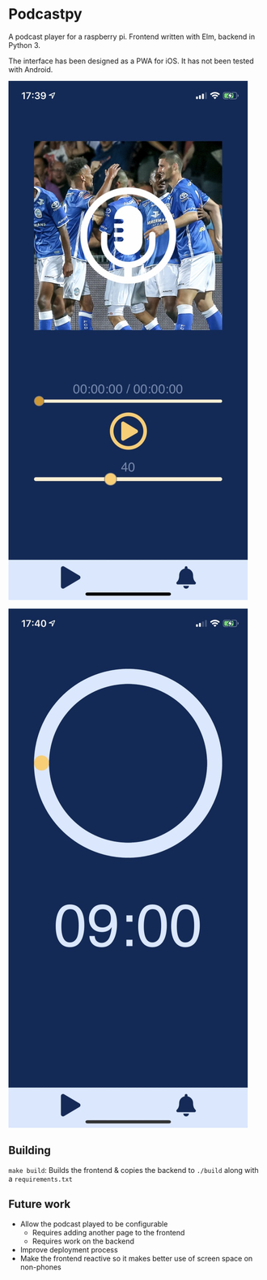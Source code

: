 # Podcastpy

A podcast player for a raspberry pi. Frontend written with Elm, backend in Python 3.

The interface has been designed as a PWA for iOS. It has not been tested with Android.

![Example interface](example1.jpg)


![Example time selector](example2.jpg)
## Building
`make build`: Builds the frontend & copies the backend to `./build` along with a `requirements.txt`

## Future work
* Allow the podcast played to be configurable
    * Requires adding another page to the frontend
    * Requires work on the backend
* Improve deployment process
* Make the frontend reactive so it makes better use of screen space on non-phones